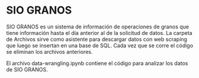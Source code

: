 # SIO GRANOS

SIO GRANOS es un sistema de información de operaciones de granos que tiene información hasta el día anterior al de la solicitud de datos. La carpeta de Archivos sirve como asistente para descargar datos con web scraping que luego se insertan en una base de SQL. Cada vez que se corre el código se eliminan los archivos anteriores.

El archivo data-wrangling.ipynb contiene el código para analizar los datos de SIO GRANOS.
